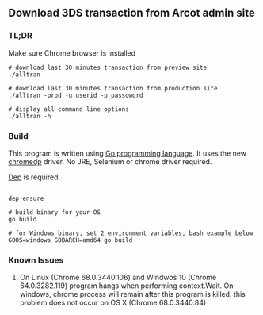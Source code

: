 ## Download 3DS transaction from Arcot admin site

### TL;DR

Make sure Chrome browser is installed

```
# download last 30 minutes transaction from preview site
./alltran

# download last 30 minutes transaction from production site
./alltran -prod -u userid -p passoword

# display all command line options
./alltran -h
```

### Build
This program is written using [Go programming language](http://golang.org). It uses the new [chromedp](https://github.com/chromedp/chromedp) driver. No JRE, Selenium or chrome driver required.

[Dep](https://github.com/golang/dep) is required.

```

dep ensure

# build binary for your OS
go build

# for Windows binary, set 2 environment variables, bash example below
GOOS=windows GOBARCH=amd64 go build

```

### Known Issues
1. On Linux (Chrome 68.0.3440.106) and Windwos 10 (Chrome 64.0.3282.119) program hangs when performing context.Wait. On windows, chrome process will remain after this program is killed. this problem does not occur on OS X (Chrome 68.0.3440.84)
